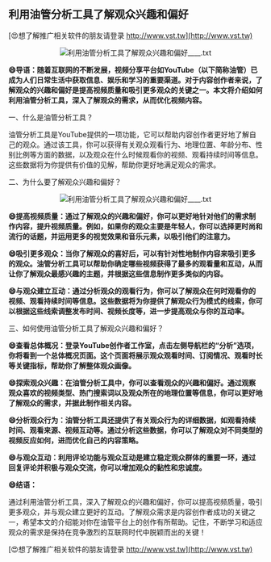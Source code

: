 ## **利用油管分析工具了解观众兴趣和偏好**

[😍想了解推广相关软件的朋友请登录 http://www.vst.tw](http://www.vst.tw)

 <center><img src="https://vst.tw/MP4/tuiguang/png/4.png" alt="利用油管分析工具了解观众兴趣和偏好____.txt"></center>

**😄导语：随着互联网的不断发展，视频分享平台如YouTube（以下简称油管）已成为人们日常生活中获取信息、娱乐和学习的重要渠道。对于内容创作者来说，了解观众的兴趣和偏好是提高视频质量和吸引更多观众的关键之一。本文将介绍如何利用油管分析工具，深入了解观众的需求，从而优化视频内容。**

一、什么是油管分析工具？

油管分析工具是YouTube提供的一项功能，它可以帮助内容创作者更好地了解自己的观众。通过该工具，你可以获得有关观众观看行为、地理位置、年龄分布、性别比例等方面的数据，以及观众在什么时候观看你的视频、观看持续时间等信息。这些数据将为你提供有价值的见解，帮助你更好地满足观众的需求。

二、为什么要了解观众兴趣和偏好？

 <center><img src="https://vst.tw/MP4/tuiguang/png/5.png" alt="利用油管分析工具了解观众兴趣和偏好____.txt"></center>

**😄提高视频质量：通过了解观众的兴趣和偏好，你可以更好地针对他们的需求制作内容，提升视频质量。例如，如果你的观众主要是年轻人，你可以选择更时尚和流行的话题，并运用更多的视觉效果和音乐元素，以吸引他们的注意力。**

**😄吸引更多观众：当你了解观众的喜好后，可以有针对性地制作内容来吸引更多的观众。油管分析工具可以帮助你确定哪些视频获得了最多的观看量和互动，从而让你了解观众最感兴趣的主题，并根据这些信息制作更多类似的内容。**

**😄与观众建立互动：通过分析观众的观看行为，你可以了解观众在何时观看你的视频、观看持续时间等信息。这些数据将为你提供了解观众行为模式的线索，你可以根据这些线索调整发布时间、视频长度等，进一步提高观众与你的互动率。**

三、如何使用油管分析工具了解观众兴趣和偏好？

**😄查看总体概况：登录YouTube创作者工作室，点击左侧导航栏的“分析”选项，你将看到一个总体概况页面。这个页面将展示观众观看时间、订阅情况、观看时长等关键指标，帮助你了解整体观众画像。**

**😄探索观众兴趣：在油管分析工具中，你可以查看观众的兴趣和偏好。通过观察观众喜欢的视频类型、热门搜索词以及观众所在的地理位置等信息，你可以更好地了解观众的需求，并据此制作相关内容。**

**😄分析观众行为：油管分析工具还提供了有关观众行为的详细数据，如观看持续时间、观看来源、视频互动等。通过分析这些数据，你可以了解观众对不同类型的视频反应如何，进而优化自己的内容策略。**

**😄与观众互动：利用评论功能与观众互动是建立稳定观众群体的重要一环，通过回复评论并积极与观众交流，你可以增加观众的黏性和忠诚度。**

**😄结语：**

通过利用油管分析工具，深入了解观众的兴趣和偏好，你可以提高视频质量，吸引更多观众，并与观众建立更好的互动。了解观众需求是内容创作者成功的关键之一，希望本文的介绍能对你在油管平台上的创作有所帮助。记住，不断学习和适应观众的需求是保持在竞争激烈的互联网时代中脱颖而出的关键！

[😍想了解推广相关软件的朋友请登录 http://www.vst.tw](http://www.vst.tw)



